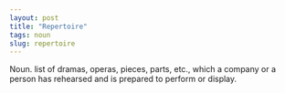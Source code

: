 ```yaml
---
layout: post
title: "Repertoire"
tags: noun
slug: repertoire
---
```

Noun.  list of dramas, operas, pieces, parts, etc., which a company or a person has rehearsed and is prepared to perform or display.
